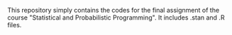 This repository simply contains the codes for the final assignment of the course "Statistical and Probabilistic Programming". It includes .stan and .R files.
